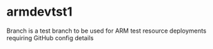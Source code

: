 # armdevtst1
Branch is a test branch to be used for ARM test resource deployments requiring GitHub config details
